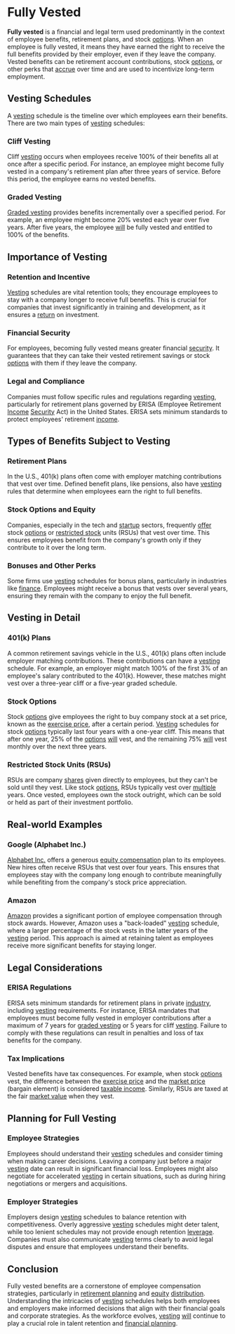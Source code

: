 # Fully Vested

**Fully vested** is a financial and legal term used predominantly in the context of employee benefits, retirement plans, and stock [options](../o/options.md). When an employee is fully vested, it means they have earned the right to receive the full benefits provided by their employer, even if they leave the company. Vested benefits can be retirement account contributions, stock [options](../o/options.md), or other perks that [accrue](../a/accrue.md) over time and are used to incentivize long-term employment.

## Vesting Schedules

A [vesting](../v/vesting.md) schedule is the timeline over which employees earn their benefits. There are two main types of [vesting](../v/vesting.md) schedules:

### Cliff Vesting
Cliff [vesting](../v/vesting.md) occurs when employees receive 100% of their benefits all at once after a specific period. For instance, an employee might become fully vested in a company's retirement plan after three years of service. Before this period, the employee earns no vested benefits.

### Graded Vesting
[Graded vesting](../g/graded_vesting.md) provides benefits incrementally over a specified period. For example, an employee might become 20% vested each year over five years. After five years, the employee [will](../w/will.md) be fully vested and entitled to 100% of the benefits.

## Importance of Vesting

### Retention and Incentive
[Vesting](../v/vesting.md) schedules are vital retention tools; they encourage employees to stay with a company longer to receive full benefits. This is crucial for companies that invest significantly in training and development, as it ensures a [return](../r/return.md) on investment.

### Financial Security
For employees, becoming fully vested means greater financial [security](../s/security.md). It guarantees that they can take their vested retirement savings or stock [options](../o/options.md) with them if they leave the company.

### Legal and Compliance
Companies must follow specific rules and regulations regarding [vesting](../v/vesting.md), particularly for retirement plans governed by ERISA (Employee Retirement [Income](../i/income.md) [Security](../s/security.md) Act) in the United States. ERISA sets minimum standards to protect employees' retirement [income](../i/income.md).

## Types of Benefits Subject to Vesting

### Retirement Plans
In the U.S., 401(k) plans often come with employer matching contributions that vest over time. Defined benefit plans, like pensions, also have [vesting](../v/vesting.md) rules that determine when employees earn the right to full benefits.

### Stock Options and Equity
Companies, especially in the tech and [startup](../s/startup.md) sectors, frequently [offer](../o/offer.md) stock [options](../o/options.md) or [restricted stock](../r/restricted_stock.md) units (RSUs) that vest over time. This ensures employees benefit from the company's growth only if they contribute to it over the long term.

### Bonuses and Other Perks
Some firms use [vesting](../v/vesting.md) schedules for bonus plans, particularly in industries like [finance](../f/finance.md). Employees might receive a bonus that vests over several years, ensuring they remain with the company to enjoy the full benefit.

## Vesting in Detail

### 401(k) Plans
A common retirement savings vehicle in the U.S., 401(k) plans often include employer matching contributions. These contributions can have a [vesting](../v/vesting.md) schedule. For example, an employer might match 100% of the first 3% of an employee's salary contributed to the 401(k). However, these matches might vest over a three-year cliff or a five-year graded schedule.

### Stock Options
Stock [options](../o/options.md) give employees the right to buy company stock at a set price, known as the [exercise price](../e/excersise_price.md), after a certain period. [Vesting](../v/vesting.md) schedules for stock [options](../o/options.md) typically last four years with a one-year cliff. This means that after one year, 25% of the [options](../o/options.md) [will](../w/will.md) vest, and the remaining 75% [will](../w/will.md) vest monthly over the next three years.

### Restricted Stock Units (RSUs)
RSUs are company [shares](../s/shares.md) given directly to employees, but they can't be sold until they vest. Like stock [options](../o/options.md), RSUs typically vest over [multiple](../m/multiple.md) years. Once vested, employees own the stock outright, which can be sold or held as part of their investment portfolio.

## Real-world Examples

### Google (Alphabet Inc.)
[Alphabet Inc.](https://www.abc.xyz) offers a generous [equity compensation](../e/equity_compensation.md) plan to its employees. New hires often receive RSUs that vest over four years. This ensures that employees stay with the company long enough to contribute meaningfully while benefiting from the company's stock price appreciation.

### Amazon
[Amazon](https://www.amazon.com) provides a significant portion of employee compensation through stock awards. However, Amazon uses a "back-loaded" [vesting](../v/vesting.md) schedule, where a larger percentage of the stock vests in the latter years of the [vesting](../v/vesting.md) period. This approach is aimed at retaining talent as employees receive more significant benefits for staying longer.

## Legal Considerations

### ERISA Regulations
ERISA sets minimum standards for retirement plans in private [industry](../i/industry.md), including [vesting](../v/vesting.md) requirements. For instance, ERISA mandates that employees must become fully vested in employer contributions after a maximum of 7 years for [graded vesting](../g/graded_vesting.md) or 5 years for cliff [vesting](../v/vesting.md). Failure to comply with these regulations can result in penalties and loss of tax benefits for the company.

### Tax Implications
Vested benefits have tax consequences. For example, when stock [options](../o/options.md) vest, the difference between the [exercise price](../e/excersise_price.md) and the [market price](../m/market_price.md) (bargain element) is considered [taxable income](../t/taxable_income.md). Similarly, RSUs are taxed at the fair [market value](../m/market_value.md) when they vest.

## Planning for Full Vesting

### Employee Strategies
Employees should understand their [vesting](../v/vesting.md) schedules and consider timing when making career decisions. Leaving a company just before a major [vesting](../v/vesting.md) date can result in significant financial loss. Employees might also negotiate for accelerated [vesting](../v/vesting.md) in certain situations, such as during hiring negotiations or mergers and acquisitions.

### Employer Strategies
Employers design [vesting](../v/vesting.md) schedules to balance retention with competitiveness. Overly aggressive [vesting](../v/vesting.md) schedules might deter talent, while too lenient schedules may not provide enough retention [leverage](../l/leverage.md). Companies must also communicate [vesting](../v/vesting.md) terms clearly to avoid legal disputes and ensure that employees understand their benefits.

## Conclusion

Fully vested benefits are a cornerstone of employee compensation strategies, particularly in [retirement planning](../r/retirement_planning.md) and [equity](../e/equity.md) [distribution](../d/distribution.md). Understanding the intricacies of [vesting](../v/vesting.md) schedules helps both employees and employers make informed decisions that align with their financial goals and corporate strategies. As the workforce evolves, [vesting](../v/vesting.md) [will](../w/will.md) continue to play a crucial role in talent retention and [financial planning](../f/financial_planning.md).